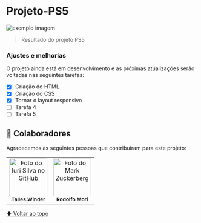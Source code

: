 <h1 id="inicio">Projeto-PS5</h1>


<img src="exemplo-image.png" alt="exemplo imagem">

> Resultado do projeto PS5

### Ajustes e melhorias

O projeto ainda está em desenvolvimento e as próximas atualizações serão voltadas nas seguintes tarefas:

- [x] Criação do HTML
- [x] Criação do CSS
- [x] Tornar o layout responsivo
- [ ] Tarefa 4
- [ ] Tarefa 5

## 🤝 Colaboradores

Agradecemos às seguintes pessoas que contribuíram para este projeto:


<table>
  <tr>
    <td align="center">
      <a href="#">
        <img src="./assets/img/Talles Winder.jpg" width="100px;" alt="Foto do Iuri Silva no GitHub"/><br>
        <sub>
          <b>Talles Winder</b>
        </sub>
      </a>
    </td>
    <td align="center">
      <a href="#">
        <img src="./assets/img/Rodolfo Mori.jpg" width="100px;" alt="Foto do Mark Zuckerberg"/><br>
        <sub>
          <b>Rodolfo Mori</b>
        </sub>
      </a>
    </td>
  </tr>
</table>



<a href="#inicio"> ⬆ Voltar ao topo </a>

